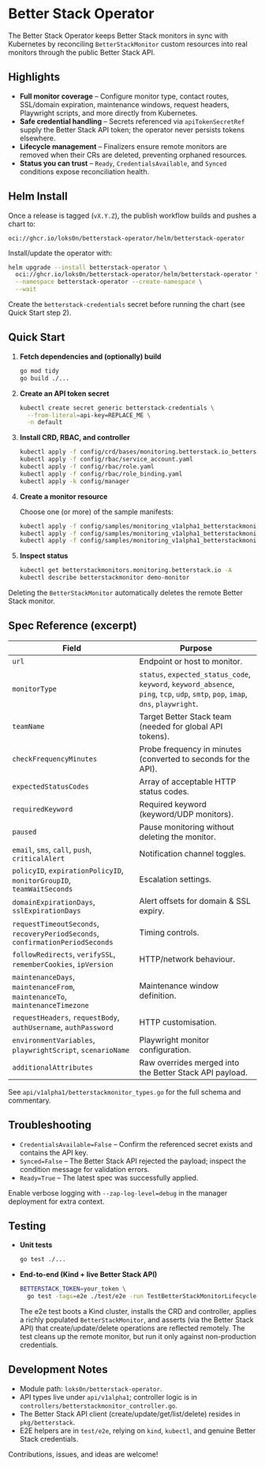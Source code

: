 # Better Stack Operator

The Better Stack Operator keeps Better Stack monitors in sync with Kubernetes by reconciling `BetterStackMonitor` custom resources into real monitors through the public Better Stack API.

## Highlights

- **Full monitor coverage** – Configure monitor type, contact routes, SSL/domain expiration, maintenance windows, request headers, Playwright scripts, and more directly from Kubernetes.
- **Safe credential handling** – Secrets referenced via `apiTokenSecretRef` supply the Better Stack API token; the operator never persists tokens elsewhere.
- **Lifecycle management** – Finalizers ensure remote monitors are removed when their CRs are deleted, preventing orphaned resources.
- **Status you can trust** – `Ready`, `CredentialsAvailable`, and `Synced` conditions expose reconciliation health.

## Helm Install

Once a release is tagged (`vX.Y.Z`), the publish workflow builds and pushes a chart to:

```
oci://ghcr.io/loks0n/betterstack-operator/helm/betterstack-operator
```

Install/update the operator with:

```bash
helm upgrade --install betterstack-operator \
  oci://ghcr.io/loks0n/betterstack-operator/helm/betterstack-operator \
  --namespace betterstack-operator --create-namespace \
  --wait
```

Create the `betterstack-credentials` secret before running the chart (see Quick Start step 2).

## Quick Start

1. **Fetch dependencies and (optionally) build**

   ```bash
   go mod tidy
   go build ./...
   ```

2. **Create an API token secret**

   ```bash
   kubectl create secret generic betterstack-credentials \
     --from-literal=api-key=REPLACE_ME \
     -n default
   ```

3. **Install CRD, RBAC, and controller**

   ```bash
   kubectl apply -f config/crd/bases/monitoring.betterstack.io_betterstackmonitors.yaml
   kubectl apply -f config/rbac/service_account.yaml
   kubectl apply -f config/rbac/role.yaml
   kubectl apply -f config/rbac/role_binding.yaml
   kubectl apply -k config/manager
   ```

4. **Create a monitor resource**

   Choose one (or more) of the sample manifests:

   ```bash
   kubectl apply -f config/samples/monitoring_v1alpha1_betterstackmonitor_https.yaml
   kubectl apply -f config/samples/monitoring_v1alpha1_betterstackmonitor_keyword.yaml
   kubectl apply -f config/samples/monitoring_v1alpha1_betterstackmonitor_tcp.yaml
   ```

5. **Inspect status**

   ```bash
   kubectl get betterstackmonitors.monitoring.betterstack.io -A
   kubectl describe betterstackmonitor demo-monitor
   ```

Deleting the `BetterStackMonitor` automatically deletes the remote Better Stack monitor.

## Spec Reference (excerpt)

| Field | Purpose |
| --- | --- |
| `url` | Endpoint or host to monitor. |
| `monitorType` | `status`, `expected_status_code`, `keyword`, `keyword_absence`, `ping`, `tcp`, `udp`, `smtp`, `pop`, `imap`, `dns`, `playwright`. |
| `teamName` | Target Better Stack team (needed for global API tokens). |
| `checkFrequencyMinutes` | Probe frequency in minutes (converted to seconds for the API). |
| `expectedStatusCodes` | Array of acceptable HTTP status codes. |
| `requiredKeyword` | Required keyword (keyword/UDP monitors). |
| `paused` | Pause monitoring without deleting the monitor. |
| `email`, `sms`, `call`, `push`, `criticalAlert` | Notification channel toggles. |
| `policyID`, `expirationPolicyID`, `monitorGroupID`, `teamWaitSeconds` | Escalation settings. |
| `domainExpirationDays`, `sslExpirationDays` | Alert offsets for domain & SSL expiry. |
| `requestTimeoutSeconds`, `recoveryPeriodSeconds`, `confirmationPeriodSeconds` | Timing controls. |
| `followRedirects`, `verifySSL`, `rememberCookies`, `ipVersion` | HTTP/network behaviour. |
| `maintenanceDays`, `maintenanceFrom`, `maintenanceTo`, `maintenanceTimezone` | Maintenance window definition. |
| `requestHeaders`, `requestBody`, `authUsername`, `authPassword` | HTTP customisation. |
| `environmentVariables`, `playwrightScript`, `scenarioName` | Playwright monitor configuration. |
| `additionalAttributes` | Raw overrides merged into the Better Stack API payload. |

See `api/v1alpha1/betterstackmonitor_types.go` for the full schema and commentary.

## Troubleshooting

- `CredentialsAvailable=False` – Confirm the referenced secret exists and contains the API key.
- `Synced=False` – The Better Stack API rejected the payload; inspect the condition message for validation errors.
- `Ready=True` – The latest spec was successfully applied.

Enable verbose logging with `--zap-log-level=debug` in the manager deployment for extra context.

## Testing

- **Unit tests**

  ```bash
  go test ./...
  ```

- **End-to-end (Kind + live Better Stack API)**

  ```bash
  BETTERSTACK_TOKEN=your_token \
    go test -tags=e2e ./test/e2e -run TestBetterStackMonitorLifecycle
  ```

  The e2e test boots a Kind cluster, installs the CRD and controller, applies a richly populated `BetterStackMonitor`, and asserts (via the Better Stack API) that create/update/delete operations are reflected remotely. The test cleans up the remote monitor, but run it only against non-production credentials.

## Development Notes

- Module path: `loks0n/betterstack-operator`.
- API types live under `api/v1alpha1`; controller logic is in `controllers/betterstackmonitor_controller.go`.
- The Better Stack API client (create/update/get/list/delete) resides in `pkg/betterstack`.
- E2E helpers are in `test/e2e`, relying on `kind`, `kubectl`, and genuine Better Stack credentials.

Contributions, issues, and ideas are welcome!

